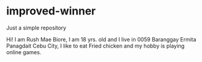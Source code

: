 # improved-winner

Just a simple repository

Hi! I am Rush Mae Biore, I am 18 yrs. old and I live in 0059 Baranggay Ermita Panagdait Cebu City, I like to eat Fried chicken and my hobby is playing online games.
